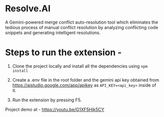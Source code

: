 # Resolve.AI

A Gemini-powered merge conflict auto-resolution tool which eliminates the tedious process of manual conflict resolution by analyzing conflicting code snippets and generating intelligent resolutions.

# Steps to run the extension - 

1. Clone the project locally and install all the dependencies using `npm install`

2. Create a .env file in the root folder and the gemini api key obtained from https://aistudio.google.com/app/apikey as `API_KEY=<api_key>` inside of it.

3. Run the extension by pressing F5.

Project demo at - https://youtu.be/G1XF5Hik5CY